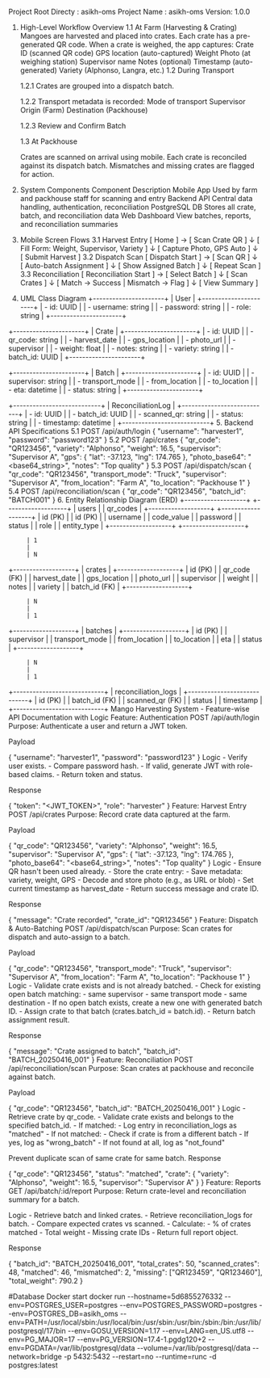 Project Root Directy : asikh-oms
Project Name : asikh-oms
Version: 1.0.0

1. High-Level Workflow Overview
   1.1 At Farm (Harvesting & Crating)
   Mangoes are harvested and placed into crates.
   Each crate has a pre-generated QR code.
   When a crate is weighed, the app captures:
   Crate ID (scanned QR code)
   GPS location (auto-captured)
   Weight
   Photo (at weighing station)
   Supervisor name
   Notes (optional)
   Timestamp (auto-generated)
   Variety (Alphonso, Langra, etc.)
   1.2 During Transport

   1.2.1 Crates are grouped into a dispatch batch.

   1.2.2 Transport metadata is recorded:
   Mode of transport
   Supervisor
   Origin (Farm)
   Destination (Packhouse)

   1.2.3 Review and Confirm Batch

   1.3 At Packhouse

   Crates are scanned on arrival using mobile.
   Each crate is reconciled against its dispatch batch.
   Mismatches and missing crates are flagged for action.

2. System Components
   Component Description
   Mobile App Used by farm and packhouse staff for scanning and entry
   Backend API Central data handling, authentication, reconciliation
   PostgreSQL DB Stores all crate, batch, and reconciliation data
   Web Dashboard View batches, reports, and reconciliation summaries
3. Mobile Screen Flows
   3.1 Harvest Entry
   [ Home ] -> [ Scan Crate QR ]
   ↓
   [ Fill Form: Weight, Supervisor, Variety ]
   ↓
   [ Capture Photo, GPS Auto ]
   ↓
   [ Submit Harvest ]
   3.2 Dispatch Scan
   [ Dispatch Start ] -> [ Scan QR ]
   ↓
   [ Auto-batch Assignment ]
   ↓
   [ Show Assigned Batch ]
   ↓
   [ Repeat Scan ]
   3.3 Reconciliation
   [ Reconciliation Start ] -> [ Select Batch ]
   ↓
   [ Scan Crates ]
   ↓
   [ Match -> Success | Mismatch -> Flag ]
   ↓
   [ View Summary ]
4. UML Class Diagram
   +----------------------+
   | User |
   +----------------------+
   | - id: UUID |
   | - username: string |
   | - password: string |
   | - role: string |
   +----------------------+

+----------------------+
| Crate |
+----------------------+
| - id: UUID |
| - qr_code: string |
| - harvest_date |
| - gps_location |
| - photo_url |
| - supervisor |
| - weight: float |
| - notes: string |
| - variety: string |
| - batch_id: UUID |
+----------------------+

+----------------------+
| Batch |
+----------------------+
| - id: UUID |
| - supervisor: string |
| - transport_mode |
| - from_location |
| - to_location |
| - eta: datetime |
| - status: string |
+----------------------+

+---------------------------+
| ReconciliationLog |
+---------------------------+
| - id: UUID |
| - batch_id: UUID |
| - scanned_qr: string |
| - status: string |
| - timestamp: datetime |
+---------------------------+ 5. Backend API Specifications
5.1 POST /api/auth/login
{
"username": "harvester1",
"password": "password123"
}
5.2 POST /api/crates
{
"qr_code": "QR123456",
"variety": "Alphonso",
"weight": 16.5,
"supervisor": "Supervisor A",
"gps": { "lat": -37.123, "lng": 174.765 },
"photo_base64": "<base64_string>",
"notes": "Top quality"
}
5.3 POST /api/dispatch/scan
{
"qr_code": "QR123456",
"transport_mode": "Truck",
"supervisor": "Supervisor A",
"from_location": "Farm A",
"to_location": "Packhouse 1"
}
5.4 POST /api/reconciliation/scan
{
"qr_code": "QR123456",
"batch_id": "BATCH001"
} 6. Entity Relationship Diagram (ERD)
+-------------------+ +-------------------+
| users | | qr_codes |
+-------------------+ +-------------------+
| id (PK) | | id (PK) |
| username | | code_value |
| password | | status |
| role | | entity_type |
+-------------------+ +-------------------+

         | 1
         |
         | N

+-------------------+
| crates |
+-------------------+
| id (PK) |
| qr_code (FK) |
| harvest_date |
| gps_location |
| photo_url |
| supervisor |
| weight |
| notes |
| variety |
| batch_id (FK) |
+-------------------+

         | N
         |
         | 1

+-------------------+
| batches |
+-------------------+
| id (PK) |
| supervisor |
| transport_mode |
| from_location |
| to_location |
| eta |
| status |
+-------------------+

         | N
         |
         | 1

+----------------------------+
| reconciliation_logs |
+----------------------------+
| id (PK) |
| batch_id (FK) |
| scanned_qr (FK) |
| status |
| timestamp |
+----------------------------+
Mango Harvesting System - Feature-wise API Documentation with Logic
Feature: Authentication
POST /api/auth/login
Purpose: Authenticate a user and return a JWT token.

Payload

{
"username": "harvester1",
"password": "password123"
}
Logic - Verify user exists. - Compare password hash. - If valid, generate JWT with role-based claims. - Return token and status.

Response

{
"token": "<JWT_TOKEN>",
"role": "harvester"
}
Feature: Harvest Entry
POST /api/crates
Purpose: Record crate data captured at the farm.

Payload

{
"qr_code": "QR123456",
"variety": "Alphonso",
"weight": 16.5,
"supervisor": "Supervisor A",
"gps": { "lat": -37.123, "lng": 174.765 },
"photo_base64": "<base64_string>",
"notes": "Top quality"
}
Logic - Ensure QR hasn't been used already. - Store the crate entry: - Save metadata: variety, weight, GPS - Decode and store photo (e.g., as URL or blob) - Set current timestamp as harvest_date - Return success message and crate ID.

Response

{
"message": "Crate recorded",
"crate_id": "QR123456"
}
Feature: Dispatch & Auto-Batching
POST /api/dispatch/scan
Purpose: Scan crates for dispatch and auto-assign to a batch.

Payload

{
"qr_code": "QR123456",
"transport_mode": "Truck",
"supervisor": "Supervisor A",
"from_location": "Farm A",
"to_location": "Packhouse 1"
}
Logic - Validate crate exists and is not already batched. - Check for existing open batch matching: - same supervisor - same transport mode - same destination - If no open batch exists, create a new one with generated batch ID. - Assign crate to that batch (crates.batch_id = batch.id). - Return batch assignment result.

Response

{
"message": "Crate assigned to batch",
"batch_id": "BATCH_20250416_001"
}
Feature: Reconciliation
POST /api/reconciliation/scan
Purpose: Scan crates at packhouse and reconcile against batch.

Payload

{
"qr_code": "QR123456",
"batch_id": "BATCH_20250416_001"
}
Logic - Retrieve crate by qr_code. - Validate crate exists and belongs to the specified batch_id. - If matched: - Log entry in reconciliation_logs as "matched" - If not matched: - Check if crate is from a different batch - If yes, log as "wrong_batch" - If not found at all, log as "not_found"

Prevent duplicate scan of same crate for same batch.
Response

{
"qr_code": "QR123456",
"status": "matched",
"crate": {
"variety": "Alphonso",
"weight": 16.5,
"supervisor": "Supervisor A"
}
}
Feature: Reports
GET /api/batch/:id/report
Purpose: Return crate-level and reconciliation summary for a batch.

Logic - Retrieve batch and linked crates. - Retrieve reconciliation_logs for batch. - Compare expected crates vs scanned. - Calculate: - % of crates matched - Total weight - Missing crate IDs - Return full report object.

Response

{
"batch_id": "BATCH_20250416_001",
"total_crates": 50,
"scanned_crates": 48,
"matched": 46,
"mismatched": 2,
"missing": ["QR123459", "QR123460"],
"total_weight": 790.2
}

#Database Docker start
docker run --hostname=5d6855276332 --env=POSTGRES_USER=postgres --env=POSTGRES_PASSWORD=postgres --env=POSTGRES_DB=asikh_oms --env=PATH=/usr/local/sbin:/usr/local/bin:/usr/sbin:/usr/bin:/sbin:/bin:/usr/lib/postgresql/17/bin --env=GOSU_VERSION=1.17 --env=LANG=en_US.utf8 --env=PG_MAJOR=17 --env=PG_VERSION=17.4-1.pgdg120+2 --env=PGDATA=/var/lib/postgresql/data --volume=/var/lib/postgresql/data --network=bridge -p 5432:5432 --restart=no --runtime=runc -d postgres:latest
